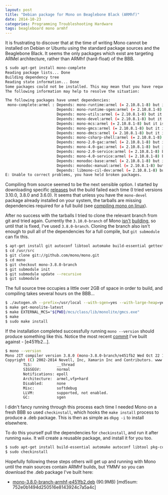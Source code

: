 ```yaml
---
layout: post
title: "Debian package for Mono on Beaglebone Black (ARMhf)"
date: 2014-10-23
categories: Programming Troubleshooting Hardware
tags: beagleboard mono armhf
---
```


It is frustrating to discover that at the time of writing Mono cannot be installed on Debian or Ubuntu using the standard package sources and the Beaglebone Black. It seems the only packages which exist are targeting ARMel architecture, rather than ARMhf (hard-float) of the BBB.

```bash
$ sudo apt-get install mono-complete
Reading package lists... Done
Building dependency tree
Reading state information... Done
Some packages could not be installed. This may mean that you have requested an impossible situation or if you are using the unstable distribution that some required packages have not yet been created or been moved out of Incoming.
The following information may help to resolve the situation:

The following packages have unmet dependencies:
 mono-complete:armel : Depends: mono-runtime:armel (= 2.10.8.1-8) but it is not going to be installed
                       Depends: mono-runtime-sgen:armel (= 2.10.8.1-8) but it is not going to be installed
                       Depends: mono-utils:armel (= 2.10.8.1-8) but it is not going to be installed
                       Depends: mono-devel:armel (= 2.10.8.1-8) but it is not installable
                       Depends: mono-mcs:armel (= 2.10.8.1-8) but it is not installable
                       Depends: mono-gmcs:armel (= 2.10.8.1-8) but it is not installable
                       Depends: mono-dmcs:armel (= 2.10.8.1-8) but it is not installable
                       Depends: mono-csharp-shell:armel (= 2.10.8.1-8) but it is not installable
                       Depends: mono-2.0-gac:armel (= 2.10.8.1-8) but it is not installable
                       Depends: mono-4.0-gac:armel (= 2.10.8.1-8) but it is not installable
                       Depends: mono-2.0-service:armel (= 2.10.8.1-8) but it is not installable
                       Depends: mono-4.0-service:armel (= 2.10.8.1-8) but it is not installable
                       Depends: monodoc-base:armel (= 2.10.8.1-8) but it is not installable
                       Depends: monodoc-manual:armel (= 2.10.8.1-8) but it is not installable
                       Depends: libmono-cil-dev:armel (= 2.10.8.1-8) but it is not installable
E: Unable to correct problems, you have held broken packages.

```

Compiling from source seemed to be the next sensible option. I started by downloading specific [releases][monorls] but the build failed each time (I tried versions 3.10.0, 3.8.0 and 3.6.0). It seems that unless you have the `mono-devel` package already installed on your system, the tarballs are missing dependencies required for a full build (see [compiling mono on linux][complnx]).

<!--excerpt-->

After no success with the tarballs I tried to clone the relevant branch from git and tried again. Currently the `3.10.0-branch` of Mono [isn't][3100-branch] [building][jenkins], so until that is fixed, I've used `3.8.0-branch`. Cloning the branch also isn't enough to pull all of the dependencies for a full compile, but `git submodule` can fix this. 

```bash
$ apt-get install git autoconf libtool automake build-essential gettext
$ cd /usr/src
$ git clone git://github.com/mono/mono.git
$ cd mono
$ git checkout mono-3.8.0-branch
$ git submodule init
$ git submodule update --recursive
$ git submodule
```

The full source tree occupies a little over 2GB of space in order to build, and compiling takes several hours on the BBB...

```bash
$ ./autogen.sh --prefix=/usr/local --with-sgen=yes --with-large-heap=yes --with-xen_opt=no --enable-parallel-mark --with-libgdiplus=/usr/local/lib
$ make get-monolite-latest
$ make EXTERNAL_MCS="${PWD}/mcs/class/lib/monolite/gmcs.exe"
$ make
$ sudo make install 
```

If the installation completed successfully running `mono --version` should produce something like this. Notice the most recent [commit][commit] I've built against - [e451fb2...].

```bash
$ mono --version
Mono JIT compiler version 3.8.0 (mono-3.8.0-branch/e451fb2 Wed Oct 22 16:25:10 UTC 2014)
Copyright (C) 2002-2014 Novell, Inc, Xamarin Inc and Contributors. www.mono-project.com
        TLS:           __thread
        SIGSEGV:       normal
        Notifications: epoll
        Architecture:  armel,vfp+hard
        Disabled:      none
        Misc:          softdebug
        LLVM:          supported, not enabled.
        GC:            sgen
```

I didn't fancy running through this process each time I needed Mono on a fresh BBB so used `checkinstall`, which hooks the `make install` process to produce a .deb package. This is then as simple as `dkpg -i` to install elsewhere.

To do this yourself pull the dependencies for `checkinstall`, and run it after running `make`. It will create a reusable package, and install it for you too.

```bash
$ sudo apt-get install build-essential automake autoconf libtool pkg-config libcurl4-openssl-dev intltool libxml2-dev libgtk2.0-dev libnotify-dev libglib2.0-dev libevent-dev checkinstall
$ sudo checkinstall
```

Hopefully following these steps others will get up and running with Mono until the main sources contain ARMhf builds, but YMMV so you can download the .deb package I've built here:

* [mono-3.8.0-branch-armhf-e451fb2.deb][e451fb2] (90.9MB) [md5sum: 752e0b1494d250516e8143924c7a5a4c]

[e451fb2]: https://s3-eu-west-1.amazonaws.com/westgatecyber/mono-3.8.0-branch-armhf-e451fb2.deb
[monorls]: https://github.com/mono/mono/releases
[complnx]: http://www.mono-project.com/docs/compiling-mono/linux/
[commit]: https://github.com/mono/mono/commit/e451fb2813e67d6f9d56424775444d0e5acca19f
[3100-branch]: https://github.com/mono/mono/tree/mono-3.10.0-branch
[jenkins]: http://jenkins.mono-project.com/job/test-mono-mainline/